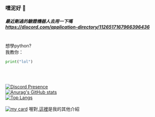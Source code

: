 ### 嘿泥好 👋

##### 最近剛過的驗證機器人去用一下嗎</br>https://discord.com/application-directory/1126517167966396436</br></br>
想學python?</br>
我教你：</br>
```py
print("lol")
```
</br></br>

[![Discord Presence](https://lanyard.cnrad.dev/api/851062442330816522)](https://discord.com/users/851062442330816522)</br>
[![Anurag's GitHub stats](https://github-readme-stats.vercel.app/api?username=hanshans135&theme=dark)](https://github.com/hanshans135)<br>
[![Top Langs](https://github-readme-stats.vercel.app/api/top-langs/?username=hanshans135&layout=compact)](https://github.com/hanshans135)<br><br>
[![my card](https://mycard.lol/static/img/851062442330816522.png)](https://mycard.lol)
喔對,[這裡](https://hans0805.me)是我的其他介紹
